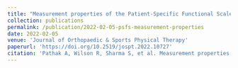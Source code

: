 ```yaml
---
title: "Measurement properties of the Patient-Specific Functional Scale and its current uses: An updated systematic review of 57 studies using COSMIN guidelines"
collection: publications
permalink: /publication/2022-02-05-psfs-measurement-properties
date: 2022-02-05
venue: 'Journal of Orthopaedic & Sports Physical Therapy'
paperurl: 'https://doi.org/10.2519/jospt.2022.10727'
citation: 'Pathak A, Wilson R, Sharma S, et al. Measurement properties of the Patient-Specific Functional Scale and its current uses: An updated systematic review of 57 studies using COSMIN guidelines. Journal of Orthopaedic & Sports Physical Therapy 2022;In Press.'
---
```

